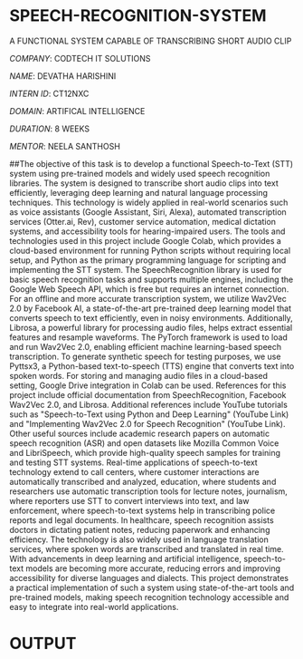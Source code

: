 # SPEECH-RECOGNITION-SYSTEM

A FUNCTIONAL SYSTEM CAPABLE OF TRANSCRIBING SHORT AUDIO CLIP

*COMPANY*: CODTECH IT SOLUTIONS

*NAME*: DEVATHA HARISHINI

*INTERN ID*: CT12NXC

*DOMAIN*: ARTIFICAL INTELLIGENCE

*DURATION*: 8 WEEKS

*MENTOR*: NEELA SANTHOSH

##The objective of this task is to develop a functional Speech-to-Text (STT) system using pre-trained models and widely used speech recognition libraries. The system is designed to transcribe short audio clips into text efficiently, leveraging deep learning and natural language processing techniques. This technology is widely applied in real-world scenarios such as voice assistants (Google Assistant, Siri, Alexa), automated transcription services (Otter.ai, Rev), customer service automation, medical dictation systems, and accessibility tools for hearing-impaired users. The tools and technologies used in this project include Google Colab, which provides a cloud-based environment for running Python scripts without requiring local setup, and Python as the primary programming language for scripting and implementing the STT system. The SpeechRecognition library is used for basic speech recognition tasks and supports multiple engines, including the Google Web Speech API, which is free but requires an internet connection. For an offline and more accurate transcription system, we utilize Wav2Vec 2.0 by Facebook AI, a state-of-the-art pre-trained deep learning model that converts speech to text efficiently, even in noisy environments. Additionally, Librosa, a powerful library for processing audio files, helps extract essential features and resample waveforms. The PyTorch framework is used to load and run Wav2Vec 2.0, enabling efficient machine learning-based speech transcription. To generate synthetic speech for testing purposes, we use Pyttsx3, a Python-based text-to-speech (TTS) engine that converts text into spoken words. For storing and managing audio files in a cloud-based setting, Google Drive integration in Colab can be used. References for this project include official documentation from SpeechRecognition, Facebook Wav2Vec 2.0, and Librosa. Additional references include YouTube tutorials such as "Speech-to-Text using Python and Deep Learning" (YouTube Link) and "Implementing Wav2Vec 2.0 for Speech Recognition" (YouTube Link). Other useful sources include academic research papers on automatic speech recognition (ASR) and open datasets like Mozilla Common Voice and LibriSpeech, which provide high-quality speech samples for training and testing STT systems. Real-time applications of speech-to-text technology extend to call centers, where customer interactions are automatically transcribed and analyzed, education, where students and researchers use automatic transcription tools for lecture notes, journalism, where reporters use STT to convert interviews into text, and law enforcement, where speech-to-text systems help in transcribing police reports and legal documents. In healthcare, speech recognition assists doctors in dictating patient notes, reducing paperwork and enhancing efficiency. The technology is also widely used in language translation services, where spoken words are transcribed and translated in real time. With advancements in deep learning and artificial intelligence, speech-to-text models are becoming more accurate, reducing errors and improving accessibility for diverse languages and dialects. This project demonstrates a practical implementation of such a system using state-of-the-art tools and pre-trained models, making speech recognition technology accessible and easy to integrate into real-world applications.

# OUTPUT



